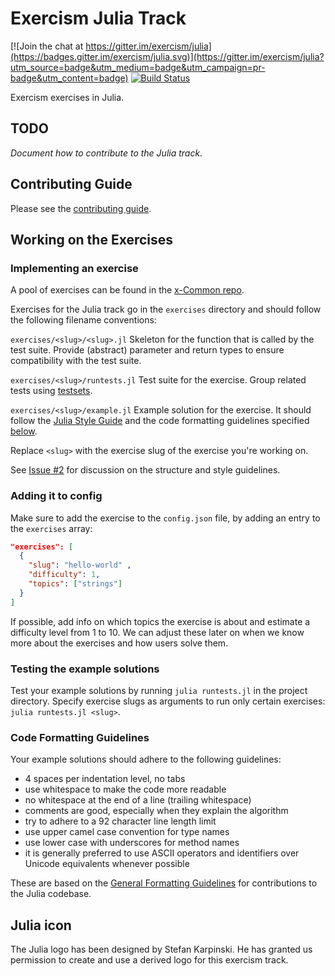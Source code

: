 # Exercism Julia Track

[![Join the chat at https://gitter.im/exercism/julia](https://badges.gitter.im/exercism/julia.svg)](https://gitter.im/exercism/julia?utm_source=badge&utm_medium=badge&utm_campaign=pr-badge&utm_content=badge)
[![Build Status](https://travis-ci.org/exercism/julia.svg?branch=master)](https://travis-ci.org/exercism/julia)

Exercism exercises in Julia.

## TODO

_Document how to contribute to the Julia track._

## Contributing Guide

Please see the [contributing guide](https://github.com/exercism/x-common/blob/master/CONTRIBUTING.md).

## Working on the Exercises

### Implementing an exercise

A pool of exercises can be found in the [x-Common repo](https://github.com/exercism/x-common).

Exercises for the Julia track go in the `exercises` directory and should follow the following filename conventions:

`exercises/<slug>/<slug>.jl` Skeleton for the function that is called by the test suite. Provide (abstract) parameter and return types to ensure compatibility with the test suite.

`exercises/<slug>/runtests.jl` Test suite for the exercise. Group related tests using [testsets](http://docs.julialang.org/en/release-0.5/stdlib/test/#working-with-test-sets).

`exercises/<slug>/example.jl` Example solution for the exercise. It should follow the [Julia Style Guide](http://docs.julialang.org/en/release-0.5/manual/style-guide/) and the code formatting guidelines specified [below](#code-formatting-guidelines).

Replace `<slug>` with the exercise slug of the exercise you're working on.

See [Issue #2](https://github.com/exercism/julia/issues/2) for discussion on the structure and style guidelines.

### Adding it to config

Make sure to add the exercise to the `config.json` file, by adding an entry to the `exercises` array:
```json
"exercises": [
  {
    "slug": "hello-world" ,
    "difficulty": 1,
    "topics": ["strings"]
  }
]
```
If possible, add info on which topics the exercise is about and estimate a difficulty level from 1 to 10. We can adjust these later on when we know more about the exercises and how users solve them.

### Testing the example solutions
Test your example solutions by running `julia runtests.jl` in the project directory. Specify exercise slugs as arguments to run only certain exercises: `julia runtests.jl <slug>`.

### Code Formatting Guidelines
Your example solutions should adhere to the following guidelines:
- 4 spaces per indentation level, no tabs
- use whitespace to make the code more readable
- no whitespace at the end of a line (trailing whitespace)
- comments are good, especially when they explain the algorithm
- try to adhere to a 92 character line length limit
- use upper camel case convention for type names
- use lower case with underscores for method names
- it is generally preferred to use ASCII operators and identifiers over Unicode equivalents whenever possible

These are based on the [General Formatting Guidelines](https://github.com/JuliaLang/julia/blob/master/CONTRIBUTING.md#general-formatting-guidelines-for-julia-code-contributions) for contributions to the Julia codebase.

## Julia icon
The Julia logo has been designed by Stefan Karpinski. He has granted us permission to create and use a derived logo for this exercism track.
